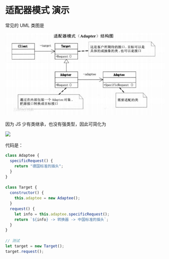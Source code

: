 # 适配器模式 演示

常见的 UML 类图是

![](./img/2.jpg)

因为 JS 少有类继承，也没有强类型，因此可简化为

![](./img/3.jpg)

代码是：

```js
class Adaptee {
  specificRequest() {
    return "德国标准的插头";
  }
}

class Target {
  constructor() {
    this.adaptee = new Adaptee();
  }
  request() {
    let info = this.adaptee.specificRequest();
    return `${info} -> 转换器 -> 中国标准的插头`;
  }
}

// 测试
let target = new Target();
target.request();
```
